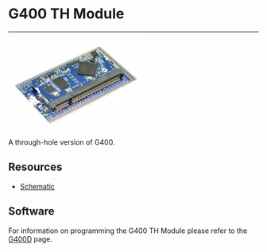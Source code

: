 # G400 TH Module
---
![G400 TH board](images/g400th.jpg)

A through-hole version of G400.

## Resources

* [Schematic](http://files.ghielectronics.com/downloads/Schematics/Systems/G400%20TH%20Rev%201.0%20Schematic.pdf)

## Software

For information on programming the G400 TH Module please refer to the [G400D](../netmf/g400d.md) page.